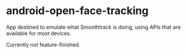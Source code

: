 # android-open-face-tracking

App destined to emulate what Smoothtrack is doing, using APIs that are available for most devices.

Currently not feature-finished.
